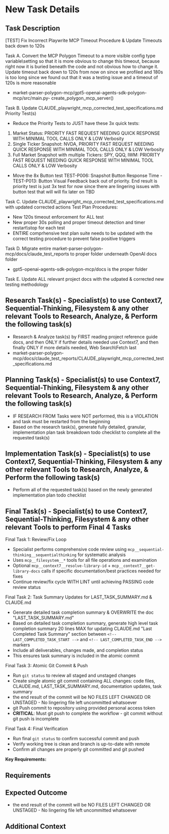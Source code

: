 # New Task Details

## Task Description

[TEST] Fix Incorrect Playwrite MCP Timeout Procedure & Update Timeouts back down to 120s

Task A. Convert the MCP Polygon Timeout to a more visible config type variable\setting so that it is more obvious to change this timeout, because right now it is buried beneath the code and not obvious how to change it. Update timeout back down to 120s from now on since we profiled and 180s is too long since we found out that it was a testing issue and a timeout of 120s is more reasonable

- market-parser-polygon-mcp/gpt5-openai-agents-sdk-polygon-mcp/src/main.py- create_polygon_mcp_server()

Task B. Update CLAUDE_playwright_mcp_corrected_test_specifications.md Priority Test(s)

- Reduce the Priority Tests to JUST have these 3x quick tests:

1. Market Status: PRIORITY FAST REQUEST NEEDING QUICK RESPONSE WITH MINIMAL TOOL CALLS ONLY & LOW Verbosity
2. Single Ticker Snapshot: NVDA, PRIORITY FAST REQUEST NEEDING QUICK RESPONSE WITH MINIMAL TOOL CALLS ONLY & LOW Verbosity
3. Full Market Snapshot with multiple Tickers: SPY, QQQ, IWM: PRIORITY FAST REQUEST NEEDING QUICK RESPONSE WITH MINIMAL TOOL CALLS ONLY & LOW Verbosity

- Move the 8x Button test TEST-P006: Snapshot Button Response Time - TEST-P013: Button Visual Feedback back out of priority.  End result is priority test is just 3x test for now since there are lingering issues with button test that will will fix later on TBD

 Task C. Update CLAUDE_playwright_mcp_corrected_test_specifications.md with updated corrected actions Test Plan Procedures:

- New 120s timeout enforcement for ALL test
- New proper 30s polling and proper timeout detection and timer restart\stop for each test
- ENTIRE comprhensive test plan suite needs to be updated with the correct testing procedure to prevent false positive triggers

Task D. Migrate entire market-parser-polygon-mcp/docs/claude_test_reports to proper folder underneath OpenAI docs folder

- gpt5-openai-agents-sdk-polygon-mcp/docs is the proper folder

Task E. Update ALL relevant project docs with the udpated & corrected new testing methodology

## Research Task(s) - Specialist(s) to use Context7, Sequential-Thinking, Filesystem & any other relevant Tools to Research, Analyze, & Perform the following task(s)

- Research & Analyze task(s) by FIRST reading project reference guide docs, and then ONLY if further details needed use Context7, and then finally ONLY if more details needed, Web Search\Fetch last
- market-parser-polygon-mcp/docs/claude_test_reports/CLAUDE_playwright_mcp_corrected_test_specifications.md

## Planning Task(s) - Specialist(s) to use Context7, Sequential-Thinking, Filesystem & any other relevant Tools to Research, Analyze, & Perform the following task(s)

- IF RESEARCH FROM Tasks were NOT performed, this is a VIOLATION and task must be restarted from the beginning
- Based on the research task(s), generate fully detailed, granular, implementation plan task breakdown todo checklist to complete all the requested task(s)

## Implementation Task(s) - Specialist(s) to use Context7, Sequential-Thinking, Filesystem & any other relevant Tools to Research, Analyze, & Perform the following task(s)

- Perform all of the requested task(s) based on the newly generated implementation plan todo checklist

## Final Task(s) - Specialist(s) to use Context7, Sequential-Thinking, Filesystem & any other relevant Tools to perform Final 4 Tasks

Final Task 1: Review/Fix Loop

- Specialist performs comprehensive code review using `mcp__sequential-thinking__sequentialthinking` for systematic analysis
- Uses `mcp__filesystem__*` tools for all file operations and examination
- Optional `mcp__context7__resolve-library-id` + `mcp__context7__get-library-docs` calls if specific documentation/best practices needed for fixes
- Continue review/fix cycle WITH LINT until achieving PASSING code review status

Final Task 2: Task Summary Updates for LAST_TASK_SUMMARY.md & CLAUDE.md

- Generate detailed task completion summary & OVERWRITE the doc "LAST_TASK_SUMMARY.md"
- Based on detailed task completion summary, generate high level task completion summary 20 lines MAX for updating CLAUDE.md "Last Completed Task Summary" section between `<!-- LAST_COMPLETED_TASK_START -->` and `<!-- LAST_COMPLETED_TASK_END -->` markers
- Include all deliverables, changes made, and completion status
- This ensures task summary is included in the atomic commit

Final Task 3: Atomic Git Commit & Push

- Run `git status` to review all staged and unstaged changes
- Create single atomic git commit containing ALL changes: code files, CLAUDE.md, LAST_TASK_SUMMARY.md, documentation updates, task summary
- the end result of the commit will be NO FILES LEFT CHANGED OR UNSTAGED - No lingering file left uncommitted whatsoever
- git Push commit to repository using provided personal access token
- **CRITICAL**: Must git push to complete the workflow - git commit without git push is incomplete

Final Task 4: Final Verification

- Run final `git status` to confirm successful commit and push
- Verify working tree is clean and branch is up-to-date with remote
- Confirm all changes are properly git committed and git pushed

**Key Requirements:**

## Requirements

## Expected Outcome

- the end result of the commit will be NO FILES LEFT CHANGED OR UNSTAGED - No lingering file left uncommitted whatsoever

## Additional Context
